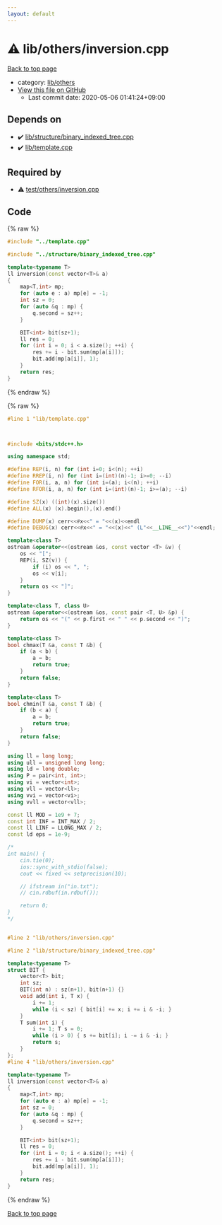 ```yaml
---
layout: default
---
```


<!-- mathjax config similar to math.stackexchange -->
<script type="text/javascript" async
  src="https://cdnjs.cloudflare.com/ajax/libs/mathjax/2.7.5/MathJax.js?config=TeX-MML-AM_CHTML">
</script>
<script type="text/x-mathjax-config">
  MathJax.Hub.Config({
    TeX: { equationNumbers: { autoNumber: "AMS" }},
    tex2jax: {
      inlineMath: [ ['$','$'] ],
      processEscapes: true
    },
    "HTML-CSS": { matchFontHeight: false },
    displayAlign: "left",
    displayIndent: "2em"
  });
</script>

<script type="text/javascript" src="https://cdnjs.cloudflare.com/ajax/libs/jquery/3.4.1/jquery.min.js"></script>
<script src="https://cdn.jsdelivr.net/npm/jquery-balloon-js@1.1.2/jquery.balloon.min.js" integrity="sha256-ZEYs9VrgAeNuPvs15E39OsyOJaIkXEEt10fzxJ20+2I=" crossorigin="anonymous"></script>
<script type="text/javascript" src="../../../assets/js/copy-button.js"></script>
<link rel="stylesheet" href="../../../assets/css/copy-button.css" />


# :warning: lib/others/inversion.cpp

<a href="../../../index.html">Back to top page</a>

* category: <a href="../../../index.html#2569b475fca6e8e7d428548d20016ff0">lib/others</a>
* <a href="{{ site.github.repository_url }}/blob/master/lib/others/inversion.cpp">View this file on GitHub</a>
    - Last commit date: 2020-05-06 01:41:24+09:00




## Depends on

* :heavy_check_mark: <a href="../structure/binary_indexed_tree.cpp.html">lib/structure/binary_indexed_tree.cpp</a>
* :heavy_check_mark: <a href="../template.cpp.html">lib/template.cpp</a>


## Required by

* :warning: <a href="../../test/others/inversion.cpp.html">test/others/inversion.cpp</a>


## Code

<a id="unbundled"></a>
{% raw %}
```cpp
#include "../template.cpp"

#include "../structure/binary_indexed_tree.cpp"

template<typename T>
ll inversion(const vector<T>& a)
{
    map<T,int> mp;
    for (auto e : a) mp[e] = -1;
    int sz = 0;
    for (auto &q : mp) {
        q.second = sz++;
    }

    BIT<int> bit(sz+1);
    ll res = 0;
    for (int i = 0; i < a.size(); ++i) {
        res += i - bit.sum(mp[a[i]]);
        bit.add(mp[a[i]], 1);
    }
    return res;
}

```
{% endraw %}

<a id="bundled"></a>
{% raw %}
```cpp
#line 1 "lib/template.cpp"



#include <bits/stdc++.h>

using namespace std;

#define REP(i, n) for (int i=0; i<(n); ++i)
#define RREP(i, n) for (int i=(int)(n)-1; i>=0; --i)
#define FOR(i, a, n) for (int i=(a); i<(n); ++i)
#define RFOR(i, a, n) for (int i=(int)(n)-1; i>=(a); --i)

#define SZ(x) ((int)(x).size())
#define ALL(x) (x).begin(),(x).end()

#define DUMP(x) cerr<<#x<<" = "<<(x)<<endl
#define DEBUG(x) cerr<<#x<<" = "<<(x)<<" (L"<<__LINE__<<")"<<endl;

template<class T>
ostream &operator<<(ostream &os, const vector <T> &v) {
    os << "[";
    REP(i, SZ(v)) {
        if (i) os << ", ";
        os << v[i];
    }
    return os << "]";
}

template<class T, class U>
ostream &operator<<(ostream &os, const pair <T, U> &p) {
    return os << "(" << p.first << " " << p.second << ")";
}

template<class T>
bool chmax(T &a, const T &b) {
    if (a < b) {
        a = b;
        return true;
    }
    return false;
}

template<class T>
bool chmin(T &a, const T &b) {
    if (b < a) {
        a = b;
        return true;
    }
    return false;
}

using ll = long long;
using ull = unsigned long long;
using ld = long double;
using P = pair<int, int>;
using vi = vector<int>;
using vll = vector<ll>;
using vvi = vector<vi>;
using vvll = vector<vll>;

const ll MOD = 1e9 + 7;
const int INF = INT_MAX / 2;
const ll LINF = LLONG_MAX / 2;
const ld eps = 1e-9;

/*
int main() {
    cin.tie(0);
    ios::sync_with_stdio(false);
    cout << fixed << setprecision(10);

    // ifstream in("in.txt");
    // cin.rdbuf(in.rdbuf());

    return 0;
}
*/


#line 2 "lib/others/inversion.cpp"

#line 2 "lib/structure/binary_indexed_tree.cpp"

template<typename T>
struct BIT {
    vector<T> bit;
    int sz;
    BIT(int n) : sz(n+1), bit(n+1) {}
    void add(int i, T x) {
        i += 1;
        while (i < sz) { bit[i] += x; i += i & -i; }
    }
    T sum(int i) {
        i += 1; T s = 0;
        while (i > 0) { s += bit[i]; i -= i & -i; }
        return s;
    }
};
#line 4 "lib/others/inversion.cpp"

template<typename T>
ll inversion(const vector<T>& a)
{
    map<T,int> mp;
    for (auto e : a) mp[e] = -1;
    int sz = 0;
    for (auto &q : mp) {
        q.second = sz++;
    }

    BIT<int> bit(sz+1);
    ll res = 0;
    for (int i = 0; i < a.size(); ++i) {
        res += i - bit.sum(mp[a[i]]);
        bit.add(mp[a[i]], 1);
    }
    return res;
}

```
{% endraw %}

<a href="../../../index.html">Back to top page</a>

